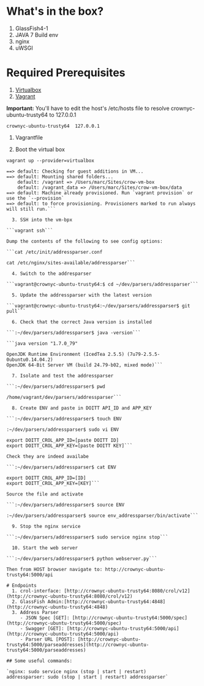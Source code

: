 # What's in the box?

  1. GlassFish4-1
  2. JAVA 7 Build env
  3. nginx
  4. uWSGI

# Required Prerequisites

  1. [Virtualbox](https://www.virtualbox.org/)
  2. [Vagrant](https://www.vagrantup.com/)

**Important:** You'll have to edit the host's /etc/hosts file to resolve crownyc-ubuntu-trusty64 to 127.0.0.1

```crownyc-ubuntu-trusty64	127.0.0.1```

  1. Vagrantfile

  2. Boot the virtual box

```vagrant up --provider=virtualbox```

```==> default: Machine booted and ready!
==> default: Checking for guest additions in VM...
==> default: Mounting shared folders...
    default: /vagrant => /Users/marc/Sites/crow-vm-box
    default: /vagrant_data => /Users/marc/Sites/crow-vm-box/data
==> default: Machine already provisioned. Run `vagrant provision` or use the `--provision`
==> default: to force provisioning. Provisioners marked to run always will still run.```

  3. SSH into the vm-bpx

```vagrant ssh```

Dump the contents of the following to see config options:

```cat /etc/init/addressparser.conf

cat /etc/nginx/sites-available/addressparser```

  4. Switch to the addresparser 

```vagrant@crownyc-ubuntu-trusty64:$ cd ~/dev/parsers/addressparser```

  5. Update the addressparser with the latest version

```vagrant@crownyc-ubuntu-trusty64:~/dev/parsers/addressparser$ git pull```

  6. Check that the correct Java version is installed

```:~/dev/parsers/addressparser$ java -version```

```java version "1.7.0_79"

OpenJDK Runtime Environment (IcedTea 2.5.5) (7u79-2.5.5-0ubuntu0.14.04.2)
OpenJDK 64-Bit Server VM (build 24.79-b02, mixed mode)```

  7. Isolate and test the addressparser

```:~/dev/parsers/addressparser$ pwd

/home/vagrant/dev/parsers/addressparser```

  8. Create ENV and paste in DOITT API_ID and APP_KEY

```:~/dev/parsers/addressparser$ touch ENV

:~/dev/parsers/addressparser$ sudo vi ENV

export DOITT_CROL_APP_ID=[paste DOITT ID]
export DOITT_CROL_APP_KEY=[paste DOITT KEY]```

Check they are indeed availabe

```:~/dev/parsers/addressparser$ cat ENV

export DOITT_CROL_APP_ID=[ID]
export DOITT_CROL_APP_KEY=[KEY]```

Source the file and activate

```:~/dev/parsers/addressparser$ source ENV

:~/dev/parsers/addressparser$ source env_addressparser/bin/activate```

  9. Stop the nginx service

```:~/dev/parsers/addressparser$ sudo service nginx stop```

  10. Start the web server

```:~/dev/parsers/addressparser$ python webserver.py```

Then from HOST browser navigate to: http://crownyc-ubuntu-trusty64:5000/api

# Endpoints 
  1. crol-interface: [http://crownyc-ubuntu-trusty64:8080/crol/v12](http://crownyc-ubuntu-trusty64:8080/crol/v12)
  2. GlassFish Admin:[http://crownyc-ubuntu-trusty64:4848](http://crownyc-ubuntu-trusty64:4848)
  3. Address Parser 
     - JSON Spec [GET]: [http://crownyc-ubuntu-trusty64:5000/spec](http://crownyc-ubuntu-trusty64:5000/spec)
     - Swagger [GET]: [http://crownyc-ubuntu-trusty64:5000/api](http://crownyc-ubuntu-trusty64:5000/api)
     - Parser URL [POST]: [http://crownyc-ubuntu-trusty64:5000/parseaddresses](http://crownyc-ubuntu-trusty64:5000/parseaddresses)

## Some useful commands: 

`nginx: sudo service nginx (stop | start | restart)
addressparser: sudo (stop | start | restart) addressparser`

